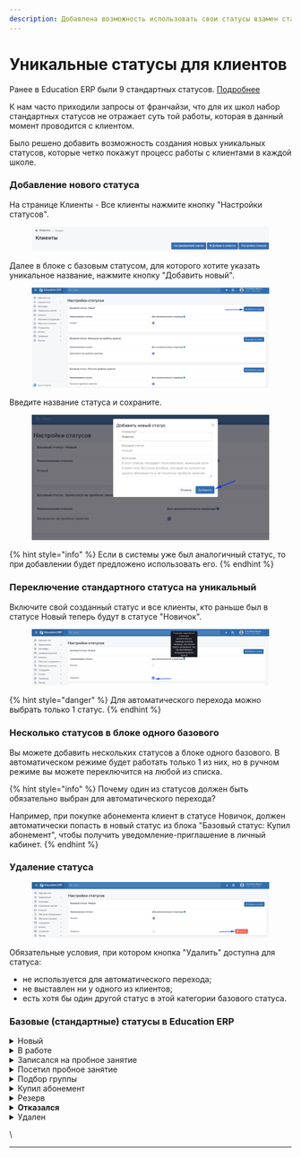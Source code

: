 ```yaml
---
description: Добавлена возможность использовать свои статусы взамен стандартных
---
```


# Уникальные статусы для клиентов

Ранее в Education ERP были 9 стандартных статусов. [Подробнее](unikalnye-statusy-dlya-klientov.md#standartnye-statusy-v-education-erp)

К нам часто приходили запросы от франчайзи, что для их школ набор стандартных статусов не отражает суть той работы, которая  в данный момент проводится с клиентом.

Было решено добавить возможность создания новых уникальных статусов, которые четко покажут процесс работы с клиентами в каждой школе.

### Добавление нового статуса

На странице Клиенты - Все клиенты нажмите кнопку "Настройки статусов".

<figure><img src="../.gitbook/assets/image (54).png" alt=""><figcaption></figcaption></figure>

&#x20;Далее в блоке с базовым статусом, для которого хотите указать уникальное название, нажмите кнопку "Добавить новый".

<figure><img src="../.gitbook/assets/image (52).png" alt=""><figcaption></figcaption></figure>

Введите название статуса и сохраните.

<figure><img src="../.gitbook/assets/image (51).png" alt=""><figcaption></figcaption></figure>

{% hint style="info" %}
Если в системы уже был аналогичный статус, то при добавлении будет предложено использовать его.
{% endhint %}

### Переключение стандартного статуса на уникальный

Включите свой созданный статус и все клиенты, кто раньше был в статусе Новый теперь будут в статусе "Новичок".&#x20;

<figure><img src="../.gitbook/assets/image (53).png" alt=""><figcaption></figcaption></figure>

{% hint style="danger" %}
Для автоматического перехода можно выбрать только 1 статус.
{% endhint %}

### Несколько статусов в блоке одного базового&#x20;

Вы можете добавить нескольких статусов а блоке одного базового. В автоматическом режиме будет работать только 1 из них, но в ручном режиме вы можете переключится на любой из списка.

{% hint style="info" %}
Почему один из статусов должен быть обязательно выбран для автоматического перехода?

Например, при покупке абонемента клиент в статусе Новичок, должен автоматически попасть в новый статус из блока "Базовый статус: Купил абонемент", чтобы получить уведомление-приглашение в личный кабинет.
{% endhint %}

### Удаление статуса

<figure><img src="../.gitbook/assets/image (11).png" alt=""><figcaption></figcaption></figure>

Обязательные условия, при котором кнопка "Удалить" доступна для статуса:&#x20;

* не используется для автоматического перехода;&#x20;
* не выставлен ни у одного из клиентов;&#x20;
* есть хотя бы один другой статус в этой категории базового статуса.

### Базовые (стандартные) статусы в Education ERP

<details>

<summary>Новый</summary>

Новые клиенты школы, кто не купили ни одного абонемента и не посетили пробное занятие.

</details>

<details>

<summary>В работе</summary>

Клиенты из 'Новые', кто пока не принял решение, не записались на пробное занятие и не отказались.

</details>

<details>

<summary>Записался на пробное занятие</summary>

В этот список попадают те клиенты из 'Новые', у которых проставлена дата записи на пробное занятие.

</details>

<details>

<summary>Посетил пробное занятие</summary>

В этот список попадают клиенты, которые не купили ни одного абонемента, но посетили пробное занятие. Посещение пробного занятия можно отметить на странице клиента в поле "Посетил пробное занятие" .

</details>

<details>

<summary>Подбор группы</summary>

Клиенты, чьи ученики находятся в процессе подбора группы

</details>

<details>

<summary>Купил абонемент</summary>

В этот список попадают клиенты, которые купили хотя бы один абонемент. Абонемент можно добавить на странице ученика. Ученик - ребенок клиента.

</details>

<details>

<summary>Резерв</summary>

В этот список попадают заинтересованные клиенты. Например, не согласился прийти на пробное занятие сразу, но готов посетить пробное занятие позже или если не хватает мест в группе.

</details>

<details>

<summary><strong>Отказался</strong></summary>

В этот список попадают клиенты, которые отказались посещать занятия.

</details>

<details>

<summary>Удален</summary>

Удалёнными помечаются пользователи, которые обратились как клиенты, но клиентами по сути не являются. Например, предложения от другого бизнеса или звонки детей.

</details>

\


****
